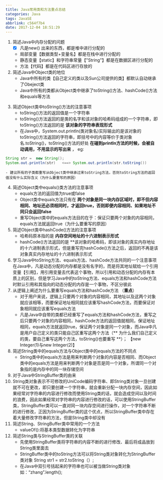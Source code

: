 ```yaml
---
title: Java常用类和方法重点总结
categories: Java
tags: JavaSE
abbrlink: c564f7b4
date: 2017-12-04 18:51:29
---
```

1. 简述Java中内存分配的问题
    - [x] 凡是new() 出来的东西，都是堆中进行分配的
    - 局部变量【数据类型+变量名】都是在栈中进行分配的
    - 静态变量【static】和字符串常量【"String"】都是在数据区进行分配的
    - 方法【代码】都是在代码区进行存放的
2. 简述Java中Object类的地位
    - Java中所有的类【自己定义的类以及Sun公司提供的类】都默认自动继承了Obeject类
    - Java中所有的类都从Object类中继承了toString()方法、hashCode()方法和equals等方法
<!---more--->
3. 简述Object类中toString()方法的注意事项
    - toString()方法的返回值是一个字符串
    - toString()方法返回的是类的名字和该对象的哈希码组成的一个字符串，即toString()方法返回的是 **该对象的字符串表现形式**
    - 在Java中，System.out.println(类对象名)实际输出的是该对象的toString()方法返回的字符串，即括号中的内容等价于类对象名.toString()，toString()方法的好处 **在碰到println方法的时候，会被自动调用，不用显示的写出来** ，
            eg: 
```Java
String str =  new String();
System.out.println(str)   <==> System.out.println(str.toString())      ---->toString()自动隐藏
```
    - 建议所有的子类都重写从Object类中继承过来toString方法，否则toString方法的返回值没有什么实际含义（为什么要重写的原因）
4. 简述Object类中equals()类方法的注意事项
    - equals方法的返回值为true或false
    - Object类中equals方法只有在 **两个对象是同一块内存区域时，即不但内容相同、地址还必须相同时，才返回true，否则即便内容相同、如果地址不同只会返回false**
    - 重写Object类中的equals方法目的在于：保证只要两个对象的内容相同，equals方法就返回true（为什么要重写的原因）
5. 简述Object类中hashCode()方法的注意事项
    - 哈希码原本指的是 **内存空间地址的十六进制表示形式**
    - hashCode()方法返回的是 **该对象的哈希码，即该对象的真实内存地址的十六进制表示形式，但是重写完hashCode()方法之后，返回的不再是该对象真实内存地址的十六进制表示形式
6. 学习Java中toString方法、equals方法、hashCode方法共同的一个注意事项
在Java中，凡是动态分配的内存都是没有名字的，而是将其地址赋给一个引用变量【引用】，用引用变量去代表这个事物，所以引用和动态分配的内存有本质上的区别，但是学习Java中的toString方法、equals方法和hashCode方法时默认引用和其指向的动态分配的内存是一个事物，不区分彼此
7. 从逻辑上阐述为什么要重写equals方法和hashCode方法 （**重点**）
    - 对于用户来说，逻辑上只要两个对象的内容相同，其地址以及这两个对象就应该相等，而要保证地址相同就应该重写hashCode方法，而要保证对象相同就应该重写equals方法
    - 凡是Java中自带的类都已经重写了equals方法和hashCode方法，重写之后只要两个对象的内容相同，hashCode方法的返回值就相同，保证地址相同，equals方法就返回true，保证两个对象是同一个对象，而Java中凡是用户自己定义的类只能自己区重写这两个方法（** 为什么我们自己定义的类，要自己重写这两个方法，toString()也要重写 **）；
【new Integer(1)与new Integer(2)】
8. 简述String类中的equals方法与Object类中的equals方法的不同点
    - String类中的equals方法是用来判断两个对象的内容是否相同、而Object类中的equals方法是用来判断两个对象是否是同一个对象，所谓同一个对象指的是内存中的同一块存储空间
9. 对于Java中StringBuffer类的由来
10. String类对象表示不可修改的UniCode编码字符串、即String类对象一旦创建就不可在更改，即只要创建一个字符串，就会重新分配一块内存空间，因此如果经常对字符串的内容进行修改而使用String类的话，就会造成空间以及时间的浪费，因此如果经常对字符串的内容进行修改的话，可以使用StringBuffer类，StringBuffer类可以一直对同一块内存空间进行操作，对一个字符串不断的进行修改，正因为StringBuffer类的这个优点，所以StringBuffer类中存在着大量修改字符串的方法，但是String类中却没有
11. 简述String、StringBuffer类中常用的一个方法
    - valueOf():将基本类型数据转化为字符串
12. 简述String类与StringBuffer类的关联
    - 先使用StringBuffer类将字符串的内容不断的进行修改、最后将成品放到String类里面去
    - StringBuffer类中的toString方法可以将String类对象转化为StringBuffer类对象
String str1 = str2.toString（）;
    - 在Java中双引号括起来的字符串也可以被当做String类对象  如：“zhang”.length();
